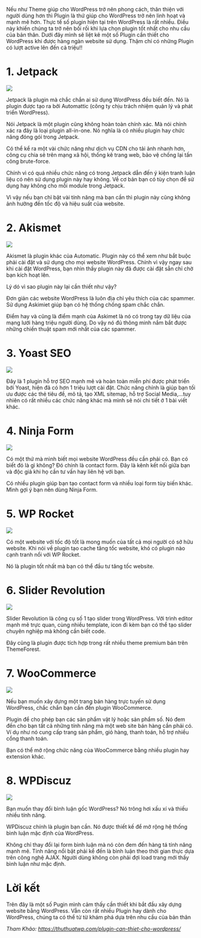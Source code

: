 Nếu như Theme giúp cho WordPress trở nên phong cách, thân thiện với người dùng hơn thì Plugin là thứ giúp cho WordPress trở nên linh hoạt và mạnh mẽ hơn. Thực tế số plugin hiện tại trên WordPress là rất nhiều. Điều này khiến chúng ta trở nên bối rối khi lựa chọn plugin tốt nhất cho nhu cầu của bản thân.
Dưới đây mình sẽ liệt kê một số Plugin cần thiết cho WordPress khi được hàng ngàn website sử dụng. Thậm chí có những Plugin có lượt active lên đến cả triệu!!

# 1. Jetpack
![](https://images.viblo.asia/e7846a28-bba1-4c5f-a079-3f8dff9caf14.jpg)

Jetpack là plugin mà chắc chắn ai sử dụng WordPress đều biết đến. Nó là plugin được tạo ra bởi Automattic (công ty chịu trách nhiệm quản lý và phát triển WordPress).

Nói Jetpack là một plugin cũng không hoàn toàn chính xác. Mà nói chính xác ra đây là loại plugin all-in-one. Nó nghĩa là có nhiều plugin hay chức năng đóng gói trong Jetpack.

Có thể kể ra một vài chức năng như dịch vụ CDN cho tải ảnh nhanh hơn, công cụ chia sẻ trên mạng xã hội, thống kê trang web, bảo vệ chống lại tấn công brute-force.

Chính vì có quá nhiều chức năng có trong Jetpack dẫn đến ý kiện tranh luận liệu có nên sử dụng plugin này hay không. Về cơ bản bạn có tùy chọn để sử dụng hay không cho mỗi module trong Jetpack.

Vì vậy nếu bạn chỉ bật vài tính năng mà bạn cần thì plugin này cũng không ảnh hưởng đến tốc độ và hiệu suất của website.

# 2. Akismet
![](https://images.viblo.asia/d29d8f67-ec79-446f-ae54-226b91fc9cee.jpg)

Akismet  là plugin khác của Automatic. Plugin này có thể xem như bắt buộc phải cài đặt và sử dụng cho mọi website WordPress. Chính vì vậy ngay sau khi cài đặt WordPress, bạn nhìn thấy plugin này đã được cài đặt sẵn chỉ chờ bạn kích hoạt lên.

Lý dó vì sao plugin này lại cần thiết như vậy?

Đơn giản các website WordPress là luôn địa chỉ yêu thích của các spammer. Sử dụng Askimiet giúp bạn có hệ thống chống spam chắc chắn.

Điểm hay và cũng là điểm mạnh của Askimet là nó có trong tay dữ liệu của mạng lưới hàng triệu người dùng. Do vậy nó đủ thông minh nắm bắt được những chiến thuật spam mới nhất của các spammer.

# 3. Yoast SEO
![](https://images.viblo.asia/ac3fb5a9-f783-4bf5-b966-e9fce34d318f.jpg)

Đây là 1 plugin hỗ trợ SEO mạnh mẽ và hoàn toàn miễn phí được phát triển bới Yoast, hiện đã có hơn 1 triệu lượt cài đặt. Chức năng chính là giúp bạn tối ưu được các thẻ tiêu đề, mô tả,  tạo XML sitemap, hỗ trợ Social Media,…tuy nhiên có rất nhiều các chức năng khác mà mình sẽ nói chi tiết ở 1 bài viết khác.

# 4. Ninja Form
![](https://images.viblo.asia/a331696a-b755-436d-8cb9-561ed2cdb0be.jpg)

Có một thứ mà mình biết mọi website WordPress đều cần phải có. Bạn có biết đó là gì không? Đó chính là contact form. Đây là kênh kết nối giữa bạn và độc giả khi họ cần tư vấn hay liên hệ với bạn.

Có nhiều plugin giúp bạn tạo contact form và nhiều loại form tùy biến khác. Mình gợi ý bạn nên dùng Ninja Form.

# 5. WP Rocket
![](https://images.viblo.asia/fab8b4d1-d5b8-4b72-99d4-41a9adb8e610.jpg)

Có một website với tốc độ tốt là mong muốn của tất cả mọi người có sở hữu website. Khi nói về plugin tạo cache tăng tốc website, khó có plugin nào cạnh tranh nổi với WP Rocket.

Nó là plugin tốt nhất mà bạn có thể đầu tư tăng tốc website.

# 6. Slider Revolution
![](https://images.viblo.asia/95aaad8e-137e-4e9a-9db6-a6ef7afaa0bc.png)

Slider Revolution là công cụ số 1 tạo slider trong WordPress. Với trình editor mạnh mẽ trực quan, cùng nhiều template, icon đi kèm bạn có thể tạo slider chuyên nghiệp mà không cần biết code. 

Đây cũng là plugin được tích hợp trong rất nhiều theme premium bán trên ThemeForest. 

# 7. WooCommerce
![](https://thuthuatwp.com/wp-content/uploads/2017/03/plugin-c%E1%BA%A7n-thi%E1%BA%BFt-cho-wordpress-14.jpg)

Nếu bạn muốn xây dựng một trang bán hàng trực tuyến sử dụng WordPress, chắc chắn bạn cần đến plugin WooCommerce.

Plugin để cho phép bạn các sản phẩm vật lý hoặc sản phẩm số. Nó đem đến cho bạn tất cả những tính năng mà một web site bán hàng cần phải có. Ví dụ như nó cung cấp trang sản phẩm, giỏ hàng, thanh toán, hỗ trợ nhiều cổng thanh toán.

Bạn có thể mở rộng chức năng của WooCommerce bằng nhiều plugin hay extension khác.

# 8. WPDiscuz
![](https://thuthuatwp.com/wp-content/uploads/2017/03/plugin-c%E1%BA%A7n-thi%E1%BA%BFt-cho-wordpress-6.png)

Bạn muốn thay đổi bình luận gốc WordPress? Nó trông hơi xấu xí và thiếu nhiều tính năng.

WPDiscuz chính là plugin bạn cần. Nó được thiết kế để mở rộng hệ thống bình luận mặc định của WordPress.

Không chỉ thay đổi lại form bình luận mà nó còn đem đến hàng tá tính năng mạnh mẽ. Tính năng nổi bật phải kể đến là bình luận theo thời gian thực dựa trên công nghệ AJAX. Người dùng không còn phải đợi load trang mới thấy bình luận như mặc định.

# Lời kết

Trên đây là một số Pugin mình cảm thấy cần thiết khi bắt đầu xây dựng website bằng WordPress. Vẫn còn rất nhiều Plugin hay dành cho WordPress, chúng ta có thể từ từ khám phá dựa trên nhu cầu của bản thân

*Tham Khảo: https://thuthuatwp.com/plugin-can-thiet-cho-wordpress/*